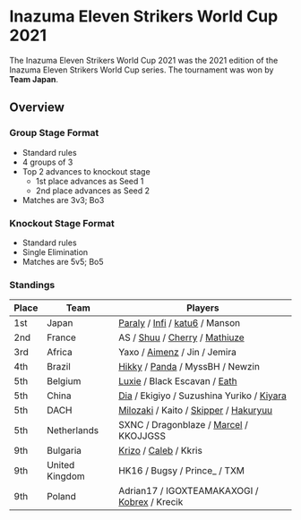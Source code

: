 # Inazuma Eleven Strikers World Cup 2021

The Inazuma Eleven Strikers World Cup 2021 was the 2021 edition of the Inazuma Eleven Strikers World Cup series.
The tournament was won by **Team Japan**. 

## Overview

### Group Stage Format
- Standard rules
- 4 groups of 3
- Top 2 advances to knockout stage
  -  1st place advances as Seed 1
  -  2nd place advances as Seed 2
- Matches are 3v3; Bo3

### Knockout Stage Format
- Standard rules
- Single Elimination
- Matches are 5v5; Bo5

### Standings

| Place | Team | Players |
| - | - | - |
| 1st | Japan | [Paraly](/inapedia/players/japanese/paraly.md) / [Infi](/inapedia/players/japanese/infi.md) / [katu6](/inapedia/players/japanese/katu6.md) / Manson |
| 2nd | France | AS / [Shuu](/inapedia/players/french/nayth.md) / [Cherry](/inapedia/players/french/cherry.md) / [Mathiuze](/inapedia/players/french.mathiuze.md) |
| 3rd | Africa | Yaxo / [Aimenz](/inapedia/players/french/aimenz.md) / Jin / Jemira |
| 4th | Brazil | [Hikky](/inapedia/players/brazilian/hikky.md) / [Panda](/inapedia/players/brazilian/panda.md) / MyssBH / Newzin |
| 5th | Belgium | [Luxie](/inapedia/players/belgian/luxie.md) / Black Escavan / [Eath](/inapedia/players/belgian/eath.md) |
| 5th | China | [Dia](/inapedia/players/chinese/dia.md) / Ekigiyo / Suzushina Yuriko / [Kiyara](/inapedia/players/chinese/kiyara.md) |
| 5th | DACH | [Milozaki](/inapedia/players/german/milozaki.md) / Kaito / [Skipper](/inapedia/players/austrian/skipper.md) / [Hakuryuu](/inapedia/players/german/haku.md) |
| 5th | Netherlands | SXNC / Dragonblaze / [Marcel](/inapedia/players/dutch/marcel.md) / KKOJJGSS |
| 9th | Bulgaria | [Krizo](/inapedia/players/bulgarian/krizo.md) / [Caleb](/inapedia/players/bulgarian/caleb.md) / Kkris |
| 9th | United Kingdom | HK16 / Bugsy / Prince_ / TXM |
| 9th | Poland | Adrian17 / IGOXTEAMAKAXOGI / [Kobrex](/inapedia/players/polish/kobr3x.md) / Krecik |

